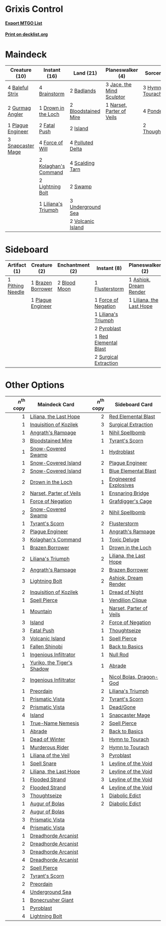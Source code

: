 # Grixis Control

#### [Export MTGO List](../collection/Grixis%20Control/Grixis%20Control.txt)
#### [Print on decklist.org](http://decklist.org/?deckmain=2%09Badlands%0A4%09Baleful%20Strix%0A2%09Bloodstained%20Mire%0A4%09Brainstorm%0A1%09Drown%20in%20the%20Loch%0A2%09Fatal%20Push%0A4%09Force%20of%20Will%0A2%09Gurmag%20Angler%0A3%09Hymn%20to%20Tourach%0A2%09Island%0A3%09Jace,%20the%20Mind%20Sculptor%0A2%09Kolaghan's%20Command%0A2%09Lightning%20Bolt%0A1%09Liliana's%20Triumph%0A1%09Narset,%20Parter%20of%20Veils%0A1%09Plague%20Engineer%0A4%09Polluted%20Delta%0A4%09Ponder%0A4%09Scalding%20Tarn%0A3%09Snapcaster%20Mage%0A2%09Swamp%0A2%09Thoughtseize%0A3%09Underground%20Sea%0A2%09Volcanic%20Island&deckside=1%09Ashiok,%20Dream%20Render%0A2%09Blood%20Moon%0A1%09Brazen%20Borrower%0A1%09Flusterstorm%0A1%09Force%20of%20Negation%0A1%09Liliana's%20Triumph%0A1%09Liliana,%20the%20Last%20Hope%0A1%09Pithing%20Needle%0A1%09Plague%20Engineer%0A2%09Pyroblast%0A1%09Red%20Elemental%20Blast%0A2%09Surgical%20Extraction)
# Maindeck

|                                       Creature (10)                                        |                                         Instant (16)                                          |                                          Land (21)                                           |                                          Planeswalker (4)                                          |                                        Sorcery (9)                                         |
|--------------------------------------------------------------------------------------------|-----------------------------------------------------------------------------------------------|----------------------------------------------------------------------------------------------|----------------------------------------------------------------------------------------------------|--------------------------------------------------------------------------------------------|
|4 [Baleful Strix](http://gatherer.wizards.com/Pages/Card/Details.aspx?multiverseid=376260)  |4 [Brainstorm](http://gatherer.wizards.com/Pages/Card/Details.aspx?multiverseid=3897)          |2 [Badlands](http://gatherer.wizards.com/Pages/Card/Details.aspx?multiverseid=878)            |3 [Jace, the Mind Sculptor](http://gatherer.wizards.com/Pages/Card/Details.aspx?multiverseid=442051)|3 [Hymn to Tourach](http://gatherer.wizards.com/Pages/Card/Details.aspx?multiverseid=413634)|
|2 [Gurmag Angler](http://gatherer.wizards.com/Pages/Card/Details.aspx?multiverseid=391850)  |1 [Drown in the Loch](http://gatherer.wizards.com/Pages/Card/Details.aspx?multiverseid=473150) |2 [Bloodstained Mire](http://gatherer.wizards.com/Pages/Card/Details.aspx?multiverseid=405094)|1 [Narset, Parter of Veils](http://gatherer.wizards.com/Pages/Card/Details.aspx?multiverseid=460988)|4 [Ponder](http://gatherer.wizards.com/Pages/Card/Details.aspx?multiverseid=451051)         |
|1 [Plague Engineer](http://gatherer.wizards.com/Pages/Card/Details.aspx?multiverseid=464049)|2 [Fatal Push](http://gatherer.wizards.com/Pages/Card/Details.aspx?multiverseid=423724)        |2 [Island](http://gatherer.wizards.com/Pages/Card/Details.aspx?multiverseid=439857)           |                                                                                                    |2 [Thoughtseize](http://gatherer.wizards.com/Pages/Card/Details.aspx?multiverseid=438676)   |
|3 [Snapcaster Mage](http://gatherer.wizards.com/Pages/Card/Details.aspx?multiverseid=227676)|4 [Force of Will](http://gatherer.wizards.com/Pages/Card/Details.aspx?multiverseid=3107)       |4 [Polluted Delta](http://gatherer.wizards.com/Pages/Card/Details.aspx?multiverseid=405104)   |                                                                                                    |                                                                                            |
|                                                                                            |2 [Kolaghan's Command](http://gatherer.wizards.com/Pages/Card/Details.aspx?multiverseid=394613)|4 [Scalding Tarn](http://gatherer.wizards.com/Pages/Card/Details.aspx?multiverseid=405107)    |                                                                                                    |                                                                                            |
|                                                                                            |2 [Lightning Bolt](http://gatherer.wizards.com/Pages/Card/Details.aspx?multiverseid=806)       |2 [Swamp](http://gatherer.wizards.com/Pages/Card/Details.aspx?multiverseid=439858)            |                                                                                                    |                                                                                            |
|                                                                                            |1 [Liliana's Triumph](http://gatherer.wizards.com/Pages/Card/Details.aspx?multiverseid=461025) |3 [Underground Sea](http://gatherer.wizards.com/Pages/Card/Details.aspx?multiverseid=886)     |                                                                                                    |                                                                                            |
|                                                                                            |                                                                                               |2 [Volcanic Island](http://gatherer.wizards.com/Pages/Card/Details.aspx?multiverseid=887)     |                                                                                                    |                                                                                            |


# Sideboard

|                                       Artifact (1)                                        |                                        Creature (2)                                        |                                   Enchantment (2)                                    |                                          Instant (8)                                           |                                         Planeswalker (2)                                          |
|-------------------------------------------------------------------------------------------|--------------------------------------------------------------------------------------------|--------------------------------------------------------------------------------------|------------------------------------------------------------------------------------------------|---------------------------------------------------------------------------------------------------|
|1 [Pithing Needle](http://gatherer.wizards.com/Pages/Card/Details.aspx?multiverseid=129526)|1 [Brazen Borrower](http://gatherer.wizards.com/Pages/Card/Details.aspx?multiverseid=473001)|2 [Blood Moon](http://gatherer.wizards.com/Pages/Card/Details.aspx?multiverseid=45386)|1 [Flusterstorm](http://gatherer.wizards.com/Pages/Card/Details.aspx?multiverseid=228255)       |1 [Ashiok, Dream Render](http://gatherer.wizards.com/Pages/Card/Details.aspx?multiverseid=461155)  |
|                                                                                           |1 [Plague Engineer](http://gatherer.wizards.com/Pages/Card/Details.aspx?multiverseid=464049)|                                                                                      |1 [Force of Negation](http://gatherer.wizards.com/Pages/Card/Details.aspx?multiverseid=464001)  |1 [Liliana, the Last Hope](http://gatherer.wizards.com/Pages/Card/Details.aspx?multiverseid=414388)|
|                                                                                           |                                                                                            |                                                                                      |1 [Liliana's Triumph](http://gatherer.wizards.com/Pages/Card/Details.aspx?multiverseid=461025)  |                                                                                                   |
|                                                                                           |                                                                                            |                                                                                      |2 [Pyroblast](http://gatherer.wizards.com/Pages/Card/Details.aspx?multiverseid=4083)            |                                                                                                   |
|                                                                                           |                                                                                            |                                                                                      |1 [Red Elemental Blast](http://gatherer.wizards.com/Pages/Card/Details.aspx?multiverseid=814)   |                                                                                                   |
|                                                                                           |                                                                                            |                                                                                      |2 [Surgical Extraction](http://gatherer.wizards.com/Pages/Card/Details.aspx?multiverseid=397706)|                                                                                                   |


# Other Options

|*n*<sup>th</sup> copy|                                            Maindeck Card                                            |*n*<sup>th</sup> copy|                                          Sideboard Card                                          |
|--------------------:|-----------------------------------------------------------------------------------------------------|--------------------:|--------------------------------------------------------------------------------------------------|
|                    1|[Liliana, the Last Hope](http://gatherer.wizards.com/Pages/Card/Details.aspx?multiverseid=414388)    |                    2|[Red Elemental Blast](http://gatherer.wizards.com/Pages/Card/Details.aspx?multiverseid=814)       |
|                    1|[Inquisition of Kozilek](http://gatherer.wizards.com/Pages/Card/Details.aspx?multiverseid=416897)    |                    3|[Surgical Extraction](http://gatherer.wizards.com/Pages/Card/Details.aspx?multiverseid=397706)    |
|                    1|[Angrath's Rampage](http://gatherer.wizards.com/Pages/Card/Details.aspx?multiverseid=461112)         |                    1|[Nihil Spellbomb](http://gatherer.wizards.com/Pages/Card/Details.aspx?multiverseid=442215)        |
|                    3|[Bloodstained Mire](http://gatherer.wizards.com/Pages/Card/Details.aspx?multiverseid=405094)         |                    1|[Tyrant's Scorn](http://gatherer.wizards.com/Pages/Card/Details.aspx?multiverseid=461152)         |
|                    1|[Snow-Covered Swamp](http://gatherer.wizards.com/Pages/Card/Details.aspx?multiverseid=121256)        |                    1|[Hydroblast](http://gatherer.wizards.com/Pages/Card/Details.aspx?multiverseid=3915)               |
|                    1|[Snow-Covered Island](http://gatherer.wizards.com/Pages/Card/Details.aspx?multiverseid=121130)       |                    2|[Plague Engineer](http://gatherer.wizards.com/Pages/Card/Details.aspx?multiverseid=464049)        |
|                    2|[Snow-Covered Island](http://gatherer.wizards.com/Pages/Card/Details.aspx?multiverseid=121130)       |                    1|[Blue Elemental Blast](http://gatherer.wizards.com/Pages/Card/Details.aspx?multiverseid=694)      |
|                    2|[Drown in the Loch](http://gatherer.wizards.com/Pages/Card/Details.aspx?multiverseid=473150)         |                    1|[Engineered Explosives](http://gatherer.wizards.com/Pages/Card/Details.aspx?multiverseid=50139)   |
|                    2|[Narset, Parter of Veils](http://gatherer.wizards.com/Pages/Card/Details.aspx?multiverseid=460988)   |                    1|[Ensnaring Bridge](http://gatherer.wizards.com/Pages/Card/Details.aspx?multiverseid=15866)        |
|                    1|[Force of Negation](http://gatherer.wizards.com/Pages/Card/Details.aspx?multiverseid=464001)         |                    1|[Grafdigger's Cage](http://gatherer.wizards.com/Pages/Card/Details.aspx?multiverseid=278452)      |
|                    2|[Snow-Covered Swamp](http://gatherer.wizards.com/Pages/Card/Details.aspx?multiverseid=121256)        |                    2|[Nihil Spellbomb](http://gatherer.wizards.com/Pages/Card/Details.aspx?multiverseid=442215)        |
|                    1|[Tyrant's Scorn](http://gatherer.wizards.com/Pages/Card/Details.aspx?multiverseid=461152)            |                    2|[Flusterstorm](http://gatherer.wizards.com/Pages/Card/Details.aspx?multiverseid=228255)           |
|                    2|[Plague Engineer](http://gatherer.wizards.com/Pages/Card/Details.aspx?multiverseid=464049)           |                    1|[Angrath's Rampage](http://gatherer.wizards.com/Pages/Card/Details.aspx?multiverseid=461112)      |
|                    3|[Kolaghan's Command](http://gatherer.wizards.com/Pages/Card/Details.aspx?multiverseid=394613)        |                    1|[Toxic Deluge](http://gatherer.wizards.com/Pages/Card/Details.aspx?multiverseid=376559)           |
|                    1|[Brazen Borrower](http://gatherer.wizards.com/Pages/Card/Details.aspx?multiverseid=473001)           |                    1|[Drown in the Loch](http://gatherer.wizards.com/Pages/Card/Details.aspx?multiverseid=473150)      |
|                    2|[Liliana's Triumph](http://gatherer.wizards.com/Pages/Card/Details.aspx?multiverseid=461025)         |                    2|[Liliana, the Last Hope](http://gatherer.wizards.com/Pages/Card/Details.aspx?multiverseid=414388) |
|                    2|[Angrath's Rampage](http://gatherer.wizards.com/Pages/Card/Details.aspx?multiverseid=461112)         |                    2|[Brazen Borrower](http://gatherer.wizards.com/Pages/Card/Details.aspx?multiverseid=473001)        |
|                    3|[Lightning Bolt](http://gatherer.wizards.com/Pages/Card/Details.aspx?multiverseid=806)               |                    2|[Ashiok, Dream Render](http://gatherer.wizards.com/Pages/Card/Details.aspx?multiverseid=461155)   |
|                    2|[Inquisition of Kozilek](http://gatherer.wizards.com/Pages/Card/Details.aspx?multiverseid=416897)    |                    1|[Dread of Night](http://gatherer.wizards.com/Pages/Card/Details.aspx?multiverseid=14580)          |
|                    1|[Spell Pierce](http://gatherer.wizards.com/Pages/Card/Details.aspx?multiverseid=425876)              |                    1|[Vendilion Clique](http://gatherer.wizards.com/Pages/Card/Details.aspx?multiverseid=442065)       |
|                    1|[Mountain](http://gatherer.wizards.com/Pages/Card/Details.aspx?multiverseid=439859)                  |                    1|[Narset, Parter of Veils](http://gatherer.wizards.com/Pages/Card/Details.aspx?multiverseid=460988)|
|                    3|[Island](http://gatherer.wizards.com/Pages/Card/Details.aspx?multiverseid=439857)                    |                    2|[Force of Negation](http://gatherer.wizards.com/Pages/Card/Details.aspx?multiverseid=464001)      |
|                    3|[Fatal Push](http://gatherer.wizards.com/Pages/Card/Details.aspx?multiverseid=423724)                |                    1|[Thoughtseize](http://gatherer.wizards.com/Pages/Card/Details.aspx?multiverseid=438676)           |
|                    3|[Volcanic Island](http://gatherer.wizards.com/Pages/Card/Details.aspx?multiverseid=887)              |                    1|[Spell Pierce](http://gatherer.wizards.com/Pages/Card/Details.aspx?multiverseid=425876)           |
|                    1|[Fallen Shinobi](http://gatherer.wizards.com/Pages/Card/Details.aspx?multiverseid=464148)            |                    1|[Back to Basics](http://gatherer.wizards.com/Pages/Card/Details.aspx?multiverseid=456642)         |
|                    1|[Ingenious Infiltrator](http://gatherer.wizards.com/Pages/Card/Details.aspx?multiverseid=464153)     |                    1|[Null Rod](http://gatherer.wizards.com/Pages/Card/Details.aspx?multiverseid=383034)               |
|                    1|[Yuriko, the Tiger's Shadow](http://gatherer.wizards.com/Pages/Card/Details.aspx?multiverseid=450653)|                    1|[Abrade](http://gatherer.wizards.com/Pages/Card/Details.aspx?multiverseid=430772)                 |
|                    2|[Ingenious Infiltrator](http://gatherer.wizards.com/Pages/Card/Details.aspx?multiverseid=464153)     |                    1|[Nicol Bolas, Dragon-God](http://gatherer.wizards.com/Pages/Card/Details.aspx?multiverseid=463947)|
|                    1|[Preordain](http://gatherer.wizards.com/Pages/Card/Details.aspx?multiverseid=405347)                 |                    2|[Liliana's Triumph](http://gatherer.wizards.com/Pages/Card/Details.aspx?multiverseid=461025)      |
|                    1|[Prismatic Vista](http://gatherer.wizards.com/Pages/Card/Details.aspx?multiverseid=464193)           |                    2|[Tyrant's Scorn](http://gatherer.wizards.com/Pages/Card/Details.aspx?multiverseid=461152)         |
|                    2|[Prismatic Vista](http://gatherer.wizards.com/Pages/Card/Details.aspx?multiverseid=464193)           |                    1|[Dead/Gone](http://gatherer.wizards.com/Pages/Card/Details.aspx?multiverseid=126419)              |
|                    4|[Island](http://gatherer.wizards.com/Pages/Card/Details.aspx?multiverseid=439857)                    |                    1|[Snapcaster Mage](http://gatherer.wizards.com/Pages/Card/Details.aspx?multiverseid=227676)        |
|                    1|[True-Name Nemesis](http://gatherer.wizards.com/Pages/Card/Details.aspx?multiverseid=446104)         |                    2|[Spell Pierce](http://gatherer.wizards.com/Pages/Card/Details.aspx?multiverseid=425876)           |
|                    1|[Abrade](http://gatherer.wizards.com/Pages/Card/Details.aspx?multiverseid=430772)                    |                    2|[Back to Basics](http://gatherer.wizards.com/Pages/Card/Details.aspx?multiverseid=456642)         |
|                    1|[Dead of Winter](http://gatherer.wizards.com/Pages/Card/Details.aspx?multiverseid=464034)            |                    1|[Hymn to Tourach](http://gatherer.wizards.com/Pages/Card/Details.aspx?multiverseid=413634)        |
|                    1|[Murderous Rider](http://gatherer.wizards.com/Pages/Card/Details.aspx?multiverseid=473059)           |                    2|[Hymn to Tourach](http://gatherer.wizards.com/Pages/Card/Details.aspx?multiverseid=413634)        |
|                    1|[Liliana of the Veil](http://gatherer.wizards.com/Pages/Card/Details.aspx?multiverseid=235597)       |                    3|[Pyroblast](http://gatherer.wizards.com/Pages/Card/Details.aspx?multiverseid=4083)                |
|                    1|[Spell Snare](http://gatherer.wizards.com/Pages/Card/Details.aspx?multiverseid=446100)               |                    1|[Leyline of the Void](http://gatherer.wizards.com/Pages/Card/Details.aspx?multiverseid=107682)    |
|                    2|[Liliana, the Last Hope](http://gatherer.wizards.com/Pages/Card/Details.aspx?multiverseid=414388)    |                    2|[Leyline of the Void](http://gatherer.wizards.com/Pages/Card/Details.aspx?multiverseid=107682)    |
|                    1|[Flooded Strand](http://gatherer.wizards.com/Pages/Card/Details.aspx?multiverseid=405098)            |                    3|[Leyline of the Void](http://gatherer.wizards.com/Pages/Card/Details.aspx?multiverseid=107682)    |
|                    2|[Flooded Strand](http://gatherer.wizards.com/Pages/Card/Details.aspx?multiverseid=405098)            |                    4|[Leyline of the Void](http://gatherer.wizards.com/Pages/Card/Details.aspx?multiverseid=107682)    |
|                    3|[Thoughtseize](http://gatherer.wizards.com/Pages/Card/Details.aspx?multiverseid=438676)              |                    1|[Diabolic Edict](http://gatherer.wizards.com/Pages/Card/Details.aspx?multiverseid=442074)         |
|                    1|[Augur of Bolas](http://gatherer.wizards.com/Pages/Card/Details.aspx?multiverseid=376251)            |                    2|[Diabolic Edict](http://gatherer.wizards.com/Pages/Card/Details.aspx?multiverseid=442074)         |
|                    2|[Augur of Bolas](http://gatherer.wizards.com/Pages/Card/Details.aspx?multiverseid=376251)            |                     |                                                                                                  |
|                    3|[Prismatic Vista](http://gatherer.wizards.com/Pages/Card/Details.aspx?multiverseid=464193)           |                     |                                                                                                  |
|                    4|[Prismatic Vista](http://gatherer.wizards.com/Pages/Card/Details.aspx?multiverseid=464193)           |                     |                                                                                                  |
|                    1|[Dreadhorde Arcanist](http://gatherer.wizards.com/Pages/Card/Details.aspx?multiverseid=461052)       |                     |                                                                                                  |
|                    2|[Dreadhorde Arcanist](http://gatherer.wizards.com/Pages/Card/Details.aspx?multiverseid=461052)       |                     |                                                                                                  |
|                    3|[Dreadhorde Arcanist](http://gatherer.wizards.com/Pages/Card/Details.aspx?multiverseid=461052)       |                     |                                                                                                  |
|                    4|[Dreadhorde Arcanist](http://gatherer.wizards.com/Pages/Card/Details.aspx?multiverseid=461052)       |                     |                                                                                                  |
|                    2|[Spell Pierce](http://gatherer.wizards.com/Pages/Card/Details.aspx?multiverseid=425876)              |                     |                                                                                                  |
|                    2|[Tyrant's Scorn](http://gatherer.wizards.com/Pages/Card/Details.aspx?multiverseid=461152)            |                     |                                                                                                  |
|                    2|[Preordain](http://gatherer.wizards.com/Pages/Card/Details.aspx?multiverseid=405347)                 |                     |                                                                                                  |
|                    4|[Underground Sea](http://gatherer.wizards.com/Pages/Card/Details.aspx?multiverseid=886)              |                     |                                                                                                  |
|                    1|[Bonecrusher Giant](http://gatherer.wizards.com/Pages/Card/Details.aspx?multiverseid=473077)         |                     |                                                                                                  |
|                    1|[Pyroblast](http://gatherer.wizards.com/Pages/Card/Details.aspx?multiverseid=4083)                   |                     |                                                                                                  |
|                    4|[Lightning Bolt](http://gatherer.wizards.com/Pages/Card/Details.aspx?multiverseid=806)               |                     |                                                                                                  |

